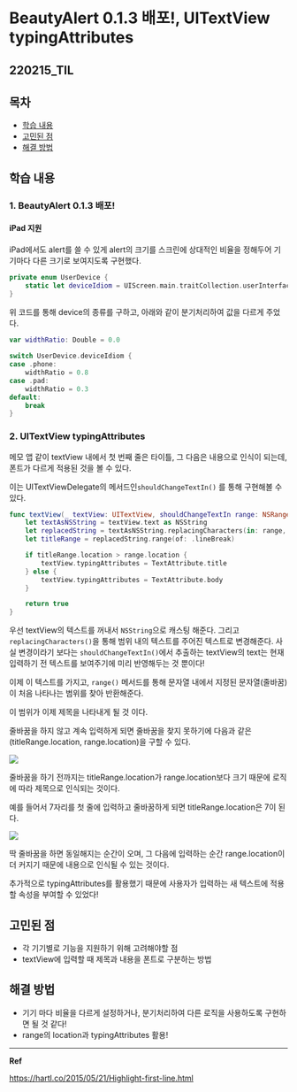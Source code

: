 ﻿# BeautyAlert 0.1.3 배포!, UITextView typingAttributes 

## 220215_TIL

## 목차 
- [학습 내용](#학습-내용) 
- [고민된 점](#고민된-점)
- [해결 방법](#해결-방법)


## 학습 내용

### 1. BeautyAlert 0.1.3 배포!

#### iPad 지원 

iPad에서도 alert를 쓸 수 있게 alert의 크기를 스크린에 상대적인 비율을 정해두어 기기마다 다른 크기로 보여지도록 구현했다. 

```swift
private enum UserDevice {
    static let deviceIdiom = UIScreen.main.traitCollection.userInterfaceIdiom
}
```

위 코드를 통해 device의 종류를 구하고, 아래와 같이 분기처리하여 값을 다르게 주었다. 

```swift
var widthRatio: Double = 0.0
        
switch UserDevice.deviceIdiom {
case .phone:
    widthRatio = 0.8
case .pad:
    widthRatio = 0.3
default:
    break
}
```

### 2. UITextView typingAttributes

메모 앱 같이 textView 내에서 첫 번째 줄은 타이틀, 그 다음은 내용으로 인식이 되는데, 폰트가 다르게 적용된 것을 볼 수 있다. 

이는 UITextViewDelegate의 메서드인`shouldChangeTextIn()` 를 통해 구현해볼 수 있다. 

```swift
func textView(_ textView: UITextView, shouldChangeTextIn range: NSRange, replacementText text: String) -> Bool {
    let textAsNSString = textView.text as NSString
    let replacedString = textAsNSString.replacingCharacters(in: range, with: text) as NSString
    let titleRange = replacedString.range(of: .lineBreak)

    if titleRange.location > range.location {
        textView.typingAttributes = TextAttribute.title
    } else {
        textView.typingAttributes = TextAttribute.body
    }

    return true
}
```
 
 우선 textView의 텍스트를 꺼내서 `NSString`으로 캐스팅 해준다. 
그리고 `replacingCharacters()`을 통해 범위 내의 텍스트를 주어진 텍스트로 변경해준다. 사실 변경이라기 보다는 `shouldChangeTextIn()`에서 추출하는 textView의 text는 현재 입력하기 전 텍스트를 보여주기에 미리 반영해두는 것 뿐이다!

이제 이 텍스트를 가지고, `range()` 메서드를 통해 문자열 내에서 지정된 문자열(줄바꿈)이 처음 나타나는 범위를 찾아 반환해준다. 

이 범위가 이제 제목을 나타내게 될 것 이다. 

줄바꿈을 하지 않고 계속 입력하게 되면 줄바꿈을 찾지 못하기에 다음과 같은 (titleRange.location, range.location)을 구할 수 있다. 

![](https://i.imgur.com/iflqkXz.png)

줄바꿈을 하기 전까지는 titleRange.location가 range.location보다 크기 때문에 로직에 따라 제목으로 인식되는 것이다. 

예를 들어서 7자리를 첫 줄에 입력하고 줄바꿈하게 되면 titleRange.location은 7이 된다. 

![](https://i.imgur.com/TpJmmCc.png)

딱 줄바꿈을 하면 동일해지는 순간이 오며, 그 다음에 입력하는 순간 range.location이 더 커지기 때문에 내용으로 인식될 수 있는 것이다. 

추가적으로 typingAttributes를 활용했기 때문에 사용자가 입력하는 새 텍스트에 적용할 속성을 부여할 수 있었다!



## 고민된 점 
- 각 기기별로 기능을 지원하기 위해 고려해야할 점 
- textView에 입력할 때 제목과 내용을 폰트로 구분하는 방법

## 해결 방법 
- 기기 마다 비율을 다르게 설정하거나, 분기처리하여 다른 로직을 사용하도록 구현하면 될 것 같다!
- range의 location과 typingAttributes 활용!
---

**Ref**

https://hartl.co/2015/05/21/Highlight-first-line.html
